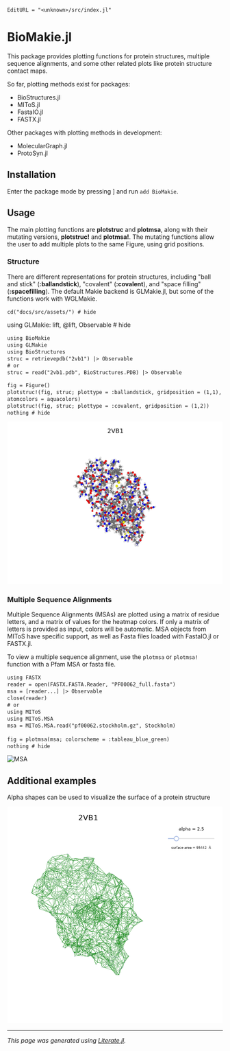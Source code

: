 ```@meta
EditURL = "<unknown>/src/index.jl"
```

# BioMakie.jl

This package provides plotting functions for protein structures, multiple sequence alignments, and some
other related plots like protein structure contact maps.

So far, plotting methods exist for packages:
- BioStructures.jl
- MIToS.jl
- FastaIO.jl
- FASTX.jl

Other packages with plotting methods in development:
- MolecularGraph.jl
- ProtoSyn.jl

## Installation

Enter the package mode by pressing ] and run `add BioMakie`.

## Usage

The main plotting functions are **plotstruc** and **plotmsa**, along with their mutating
versions, **plotstruc!** and **plotmsa!**. The mutating functions allow the user to add multiple
plots to the same Figure, using grid positions.

### Structure

There are different representations for protein structures, including "ball and stick"
(**:ballandstick**), "covalent" (**:covalent**), and "space filling" (**:spacefilling**). The
default Makie backend is GLMakie.jl, but some of the functions work with WGLMakie.

````@example index
cd("docs/src/assets/") # hide
````

using GLMakie: lift, @lift, Observable # hide

````@example index
using BioMakie
using GLMakie
using BioStructures
struc = retrievepdb("2vb1") |> Observable
# or
struc = read("2vb1.pdb", BioStructures.PDB) |> Observable
````

````@example index
fig = Figure()
plotstruc!(fig, struc; plottype = :ballandstick, gridposition = (1,1), atomcolors = aquacolors)
plotstruc!(fig, struc; plottype = :covalent, gridposition = (1,2))
nothing # hide
````

![strucs](2vb1.png)

### Multiple Sequence Alignments

Multiple Sequence Alignments (MSAs) are plotted using a matrix of residue letters, and a
matrix of values for the heatmap colors. If only a matrix of letters is provided as input,
colors will be automatic. MSA objects from MIToS have specific support, as well as Fasta files
loaded with FastaIO.jl or FASTX.jl.

To view a multiple sequence alignment, use the `plotmsa` or `plotmsa!` function with a Pfam MSA or fasta file.

````@example index
using FASTX
reader = open(FASTX.FASTA.Reader, "PF00062_full.fasta")
msa = [reader...] |> Observable
close(reader)
# or
using MIToS
using MIToS.MSA
msa = MIToS.MSA.read("pf00062.stockholm.gz", Stockholm)

fig = plotmsa(msa; colorscheme = :tableau_blue_green)
nothing # hide
````

![MSA](msa.png)

## Additional examples

Alpha shapes can be used to visualize the surface of a protein structure

![alphashape](alphashape.png)

---

*This page was generated using [Literate.jl](https://github.com/fredrikekre/Literate.jl).*

